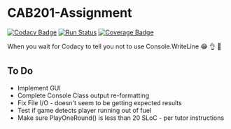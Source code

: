 ﻿# CAB201-Assignment

[![Codacy Badge](https://api.codacy.com/project/badge/Grade/5cfbc1c03d6f46c589c9c71b91193bd9)](https://www.codacy.com?utm_source=github.com&amp;utm_medium=referral&amp;utm_content=BradF-99/CAB201-Assignment&amp;utm_campaign=Badge_Grade)
[![Run Status](https://api.shippable.com/projects/5b91c07bb5c6590700b6e7df/badge?branch=master)](https://app.shippable.com/github/BradF-99/CAB201-Assignment)
[![Coverage Badge](https://api.shippable.com/projects/5b91c07bb5c6590700b6e7df/coverageBadge?branch=master)](https://app.shippable.com/github/BradF-99/CAB201-Assignment)

When you wait for Codacy to tell you not to use Console.WriteLine 😂 👌 💯

## To Do

* Implement GUI
* Complete Console Class output re-formatting
* Fix File I/O - doesn't seem to be getting expected results
* Test if game detects player running out of fuel
* Make sure PlayOneRound() is less than 20 SLoC - per tutor instructions
